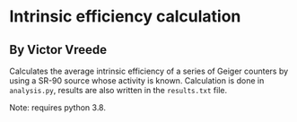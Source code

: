 # Intrinsic efficiency calculation
## By Victor Vreede

Calculates the average intrinsic efficiency of a series of Geiger counters by using a SR-90 source whose activity is known.
Calculation is done in `analysis.py`, results are also written in the `results.txt` file.


Note: requires python 3.8.
